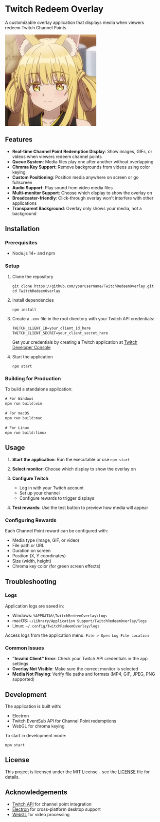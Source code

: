 # Twitch Redeem Overlay

A customizable overlay application that displays media when viewers redeem Twitch Channel Points.

![Twitch Redeem Overlay](src/assets/tray-icon.png)

## Features

- **Real-time Channel Point Redemption Display**: Show images, GIFs, or videos when viewers redeem channel points
- **Queue System**: Media files play one after another without overlapping
- **Chroma Key Support**: Remove backgrounds from videos using color keying
- **Custom Positioning**: Position media anywhere on screen or go fullscreen
- **Audio Support**: Play sound from video media files
- **Multi-monitor Support**: Choose which display to show the overlay on
- **Broadcaster-friendly**: Click-through overlay won't interfere with other applications
- **Transparent Background**: Overlay only shows your media, not a background

## Installation

### Prerequisites

- Node.js 14+ and npm

### Setup

1. Clone the repository
   ```
   git clone https://github.com/yourusername/TwitchRedeemOverlay.git
   cd TwitchRedeemOverlay
   ```

2. Install dependencies
   ```
   npm install
   ```

3. Create a `.env` file in the root directory with your Twitch API credentials:
   ```
   TWITCH_CLIENT_ID=your_client_id_here
   TWITCH_CLIENT_SECRET=your_client_secret_here
   ```

   Get your credentials by creating a Twitch application at [Twitch Developer Console](https://dev.twitch.tv/console/apps)

4. Start the application
   ```
   npm start
   ```

### Building for Production

To build a standalone application:

```
# For Windows
npm run build:win

# For macOS
npm run build:mac

# For Linux
npm run build:linux
```

## Usage

1. **Start the application**: Run the executable or use `npm start`

2. **Select monitor**: Choose which display to show the overlay on

3. **Configure Twitch**: 
   - Log in with your Twitch account
   - Set up your channel
   - Configure rewards to trigger displays

4. **Test rewards**: Use the test button to preview how media will appear

### Configuring Rewards

Each Channel Point reward can be configured with:

- Media type (image, GIF, or video)
- File path or URL
- Duration on screen
- Position (X, Y coordinates)
- Size (width, height)
- Chroma key color (for green screen effects)

## Troubleshooting

### Logs

Application logs are saved in:
- Windows: `%APPDATA%\TwitchRedeemOverlay\logs`
- macOS: `~/Library/Application Support/TwitchRedeemOverlay/logs`
- Linux: `~/.config/TwitchRedeemOverlay/logs`

Access logs from the application menu: `File > Open Log File Location`

### Common Issues

- **"Invalid Client" Error**: Check your Twitch API credentials in the app settings
- **Overlay Not Visible**: Make sure the correct monitor is selected
- **Media Not Playing**: Verify file paths and formats (MP4, GIF, JPEG, PNG supported)

## Development

The application is built with:
- Electron
- Twitch EventSub API for Channel Point redemptions
- WebGL for chroma keying

To start in development mode:

```
npm start
```

## License

This project is licensed under the MIT License - see the [LICENSE](LICENSE) file for details.

## Acknowledgements

- [Twitch API](https://dev.twitch.tv/) for channel point integration
- [Electron](https://www.electronjs.org/) for cross-platform desktop support
- [WebGL](https://www.khronos.org/webgl/) for video processing